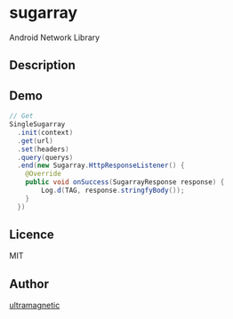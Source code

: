 # sugarray

Android Network Library

## Description

## Demo

``` Java
// Get
SingleSugarray
  .init(context)
  .get(url)
  .set(headers)
  .query(querys)
  .end(new Sugarray.HttpResponseListener() {
    @Override
    public void onSuccess(SugarrayResponse response) {
        Log.d(TAG, response.stringfyBody());
    }
  })
```

## Licence

MIT

## Author

[ultramagnetic](https://github.com/ultramagnetic-github)
